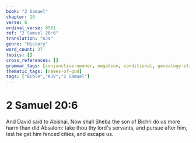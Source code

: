 ```yaml
---
book: "2 Samuel"
chapter: 20
verse: 6
ordinal_verse: 8561
ref: "2 Samuel 20:6"
translation: "KJV"
genre: "History"
word_count: 37
topics: []
cross_references: []
grammar_tags: [conjunctive-opener, negation, conditional, genealogy-structure]
thematic_tags: [names-of-god]
tags: ["Bible","KJV","2 Samuel"]
---
```


# 2 Samuel 20:6

And David said to Abishai, Now shall Sheba the son of Bichri do us more harm than did Absalom: take thou thy lord's servants, and pursue after him, lest he get him fenced cities, and escape us.
